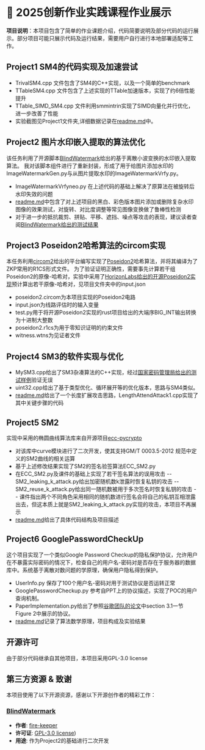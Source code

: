 # 📌 2025创新作业实践课程作业展示

**项目说明**：本项目包含了简单的作业课题介绍，代码简要说明及部分代码的运行展示。部分项目可能只展示代码及运行结果，需要用户自行进行本地部署适配等工作。

## Project1 SM4的代码实现及加速尝试
- TrivalSM4.cpp 文件包含了SM4的C++实现，以及一个简单的benchmark
- TTableSM4.cpp 文件包含了上述实现的TTable加速版本，实现了约6倍性能提升
- TTable_SIMD_SM4.cpp 文件利用smmintrin实现了SIMD向量化并行优化，进一步改善了性能
- 实验截图见Project1文件夹,详细数据记录在[readme.md](https://github.com/Maoyu37/Creative_Project_homework/blob/main/Project1_SM4SpeedUP/readme.md)中。

## Project2 图片水印嵌入提取的算法优化
该任务利用了开源脚本[BlindWatermark](https://github.com/fire-keeper/BlindWatermark)给出的基于离散小波变换的水印嵌入提取算法。
我对该脚本组件进行了重新封装，形成了用于给图片添加水印的ImageWatermarkGen.py与从图片提取水印的ImageWatermarkVrfy.py。
- ImageWatermarkVrfyneo.py 在上述代码的基础上解决了原算法在被旋转后水印失效的问题
- [readme.md](https://github.com/Maoyu37/Creative_Project_homework/blob/main/Project2_ImageWaterPrint/readme.md)中包含了对上述项目的黑白、彩色版本图片添加或删除复杂水印图像的效果测试，对旋转、对比度调整等常见图像变换做了鲁棒性检测
- 对于进一步的抵抗裁剪、拼贴、平移、遮挡、噪点等攻击的表现，建议读者查阅[BlindWatermark给出的测试结果](https://github.com/fire-keeper/BlindWatermark/blob/master/readme.md)

## Project3 Poseidon2哈希算法的circom实现
本任务利用[circom2](https://github.com/iden3/circom)给出的平台编写实现了[Poseidon2](https://eprint.iacr.org/2023/323.pdf)哈希算法，并将其编译为了ZKP常用的R1CS形式文件。
为了验证证明正确性，需要事先计算若干组Poseidon2的原像-哈希对，实验中采用了[HorizonLabs给出的开源Poseidon2实现](https://github.com/HorizenLabs/poseidon2/tree/main)预计算出若干原像-哈希对，见项目文件夹中的input.json
- poseidon2.circom为本项目实现的Poseidon2电路
- input.json为线路评估时的输入变量
- test.py用于将开源Poseidon2实现的rust项目给出的大端序BIG_INT输出转换为十进制大整数
- poseidon2.r1cs为用于零知识证明的约束文件
- witness.wtns为见证者文件

## Project4 SM3的软件实现与优化
- MySM3.cpp给出了SM3杂凑算法的C++实现，经过[国家密码管理局给出的测试样例](https://oscca.gov.cn/sca/xxgk/2010-12/17/1002389/files/302a3ada057c4a73830536d03e683110.pdf)验证无误
- uint32.cpp给出了基于类型优化、循环展开等的优化版本，思路与SM4类似。
- [readme.md](https://github.com/Maoyu37/Creative_Project_homework/blob/main/Project4_SM3SpeedUP/readme.md)给出了一个长度扩展攻击思路，LengthAttendAttack1.cpp实现了其中关键步骤的代码

## Project5 SM2
实现中采用的椭圆曲线算法库来自开源项目[ecc-pycrypto](https://github.com/lc6chang/ecc-pycrypto)
- 对该库中curve模块进行了二次开发，使其支持GM/T 0003.5-2012 规范中定义的SM2曲线的相关运算
- 基于上述修改结果实现了SM2的签名验签算法ECC_SM2.py
- 在ECC_SM2.py及课件的基础上实现了若干签名算法的误用攻击
    -- SM2_leaking_k_attack.py给出加密随机数k泄露时恢复私钥的攻击
    -- SM2_reuse_k_attack.py给出同一随机数被用于多次签名时恢复私钥的攻击
    -- 课件指出两个不同角色采用相同的随机数进行签名会将自己的私钥互相泄露出去，但这本质上就是SM2_leaking_k_attack.py实现的攻击，本项目不再展示
- [readme.md](https://github.com/Maoyu37/Creative_Project_homework/blob/main/Project5_SM2/readme.md)给出了具体代码结构及项目描述

## Project6 GooglePasswordCheckUp
这个项目实现了一个类似Google Password Checkup的隐私保护协议，允许用户在不暴露实际密码的情况下，检查自己的用户名-密码对是否存在于服务器的数据库中。系统基于离散对数问题的学原理，确保用户隐私得到保护。
- UserInfo.py 保存了100个用户名-密码对用于测试协议是否运转正常
- GooglePasswordCheckup.py 参考自PPT上的协议描述，实现了POC的用户查询机制。
- PaperImplementation.py给出了参照[谷歌团队的论文](https://eprint.iacr.org/2019/723.pdf)中section 3.1一节Figure 2中展示的协议。
- [readme.md](https://github.com/Maoyu37/Creative_Project_homework/blob/main/Project6_GooglePasswordCheckUp/readme.md)记录了算法数学原理，项目构成及实验结果

## 开源许可
由于部分代码继承自其他项目，本项目采用GPL-3.0 license

## 第三方资源 & 致谢

本项目使用了以下开源资源，感谢以下开源创作者的精彩工作：

### [BlindWatermark](https://github.com/fire-keeper/BlindWatermark)
- **作者**: [fire-keeper](https://github.com/fire-keeper)
- **许可证**: [GPL-3.0 license](https://github.com/fire-keeper/BlindWatermark/blob/master/LICENSE))
- **用途**: 作为Project2的基础进行二次开发


